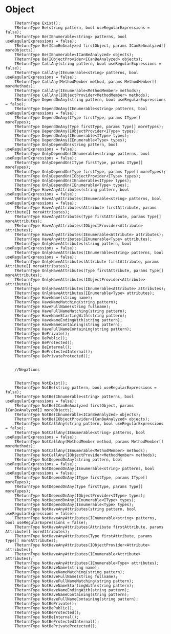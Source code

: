# Object

    	TReturnType Exist();
        TReturnType Be(string pattern, bool useRegularExpressions = false);
        TReturnType Be(IEnumerable<string> patterns, bool useRegularExpressions = false);
        TReturnType Be(ICanBeAnalyzed firstObject, params ICanBeAnalyzed[] moreObjects);
        TReturnType Be(IEnumerable<ICanBeAnalyzed> objects);
        TReturnType Be(IObjectProvider<ICanBeAnalyzed> objects);
        TReturnType CallAny(string pattern, bool useRegularExpressions = false);
        TReturnType CallAny(IEnumerable<string> patterns, bool useRegularExpressions = false);
        TReturnType CallAny(MethodMember method, params MethodMember[] moreMethods);
        TReturnType CallAny(IEnumerable<MethodMember> methods);
        TReturnType CallAny(IObjectProvider<MethodMember> methods);
        TReturnType DependOnAny(string pattern, bool useRegularExpressions = false);
        TReturnType DependOnAny(IEnumerable<string> patterns, bool useRegularExpressions = false);
        TReturnType DependOnAny(IType firstType, params IType[] moreTypes);
        TReturnType DependOnAny(Type firstType, params Type[] moreTypes);
        TReturnType DependOnAny(IObjectProvider<IType> types);
        TReturnType DependOnAny(IEnumerable<IType> types);
        TReturnType DependOnAny(IEnumerable<Type> types);
        TReturnType OnlyDependOn(string pattern, bool useRegularExpressions = false);
        TReturnType OnlyDependOn(IEnumerable<string> patterns, bool useRegularExpressions = false);
        TReturnType OnlyDependOn(IType firstType, params IType[] moreTypes);
        TReturnType OnlyDependOn(Type firstType, params Type[] moreTypes);
        TReturnType OnlyDependOn(IObjectProvider<IType> types);
        TReturnType OnlyDependOn(IEnumerable<IType> types);
        TReturnType OnlyDependOn(IEnumerable<Type> types);
        TReturnType HaveAnyAttributes(string pattern, bool useRegularExpressions = false);
        TReturnType HaveAnyAttributes(IEnumerable<string> patterns, bool useRegularExpressions = false);
        TReturnType HaveAnyAttributes(Attribute firstAttribute, params Attribute[] moreAttributes);
        TReturnType HaveAnyAttributes(Type firstAttribute, params Type[] moreAttributes);
        TReturnType HaveAnyAttributes(IObjectProvider<Attribute> attributes);
        TReturnType HaveAnyAttributes(IEnumerable<Attribute> attributes);
        TReturnType HaveAnyAttributes(IEnumerable<Type> attributes);
        TReturnType OnlyHaveAttributes(string pattern, bool useRegularExpressions = false);
        TReturnType OnlyHaveAttributes(IEnumerable<string> patterns, bool useRegularExpressions = false);
        TReturnType OnlyHaveAttributes(Attribute firstAttribute, params Attribute[] moreAttributes);
        TReturnType OnlyHaveAttributes(Type firstAttribute, params Type[] moreAttributes);
        TReturnType OnlyHaveAttributes(IObjectProvider<Attribute> attributes);
        TReturnType OnlyHaveAttributes(IEnumerable<Attribute> attributes);
        TReturnType OnlyHaveAttributes(IEnumerable<Type> attributes);
        TReturnType HaveName(string name);
        TReturnType HaveNameMatching(string pattern);
        TReturnType HaveFullName(string fullname);
        TReturnType HaveFullNameMatching(string pattern);
        TReturnType HaveNameStartingWith(string pattern);
        TReturnType HaveNameEndingWith(string pattern);
        TReturnType HaveNameContaining(string pattern);
        TReturnType HaveFullNameContaining(string pattern);
        TReturnType BePrivate();
        TReturnType BePublic();
        TReturnType BeProtected();
        TReturnType BeInternal();
        TReturnType BeProtectedInternal();
        TReturnType BePrivateProtected();


        //Negations


        TReturnType NotExist();
        TReturnType NotBe(string pattern, bool useRegularExpressions = false);
        TReturnType NotBe(IEnumerable<string> patterns, bool useRegularExpressions = false);
        TReturnType NotBe(ICanBeAnalyzed firstObject, params ICanBeAnalyzed[] moreObjects);
        TReturnType NotBe(IEnumerable<ICanBeAnalyzed> objects);
        TReturnType NotBe(IObjectProvider<ICanBeAnalyzed> objects);
        TReturnType NotCallAny(string pattern, bool useRegularExpressions = false);
        TReturnType NotCallAny(IEnumerable<string> patterns, bool useRegularExpressions = false);
        TReturnType NotCallAny(MethodMember method, params MethodMember[] moreMethods);
        TReturnType NotCallAny(IEnumerable<MethodMember> methods);
        TReturnType NotCallAny(IObjectProvider<MethodMember> methods);
        TReturnType NotDependOnAny(string pattern, bool useRegularExpressions = false);
        TReturnType NotDependOnAny(IEnumerable<string> patterns, bool useRegularExpressions = false);
        TReturnType NotDependOnAny(IType firstType, params IType[] moreTypes);
        TReturnType NotDependOnAny(Type firstType, params Type[] moreTypes);
        TReturnType NotDependOnAny(IObjectProvider<IType> types);
        TReturnType NotDependOnAny(IEnumerable<IType> types);
        TReturnType NotDependOnAny(IEnumerable<Type> types);
        TReturnType NotHaveAnyAttributes(string pattern, bool useRegularExpressions = false);
        TReturnType NotHaveAnyAttributes(IEnumerable<string> patterns, bool useRegularExpressions = false);
        TReturnType NotHaveAnyAttributes(Attribute firstAttribute, params Attribute[] moreAttributes);
        TReturnType NotHaveAnyAttributes(Type firstAttribute, params Type[] moreAttributes);
        TReturnType NotHaveAnyAttributes(IObjectProvider<Attribute> attributes);
        TReturnType NotHaveAnyAttributes(IEnumerable<Attribute> attributes);
        TReturnType NotHaveAnyAttributes(IEnumerable<Type> attributes);
        TReturnType NotHaveName(string name);
        TReturnType NotHaveNameMatching(string pattern);
        TReturnType NotHaveFullName(string fullname);
        TReturnType NotHaveFullNameMatching(string pattern);
        TReturnType NotHaveNameStartingWith(string pattern);
        TReturnType NotHaveNameEndingWith(string pattern);
        TReturnType NotHaveNameContaining(string pattern);
        TReturnType NotHaveFullNameContaining(string pattern);
        TReturnType NotBePrivate();
        TReturnType NotBePublic();
        TReturnType NotBeProtected();
        TReturnType NotBeInternal();
        TReturnType NotBeProtectedInternal();
        TReturnType NotBePrivateProtected();
